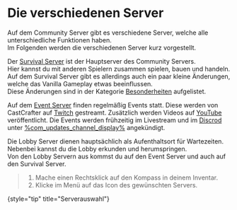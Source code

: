 # Die verschiedenen Server

Auf dem Community Server gibt es verschiedene Server, welche alle unterschiedliche Funktionen haben. \
Im Folgenden werden die verschiedenen Server kurz vorgestellt.

<deflist>
<def title="Der Survival Server" id="survival-server">

Der [Survival Server](survival-server.topic) ist der Hauptserver des Community Servers. \
Hier kannst du mit anderen Spielern zusammen spielen, bauen und handeln. \
Auf dem Survival Server gibt es allerdings auch ein paar kleine Änderungen, welche das Vanilla Gameplay etwas
beeinflussen. \
Diese Änderungen sind in der
Kategorie [Besonderheiten](specials.md "Klicke, um dir die veränderten Vanilla Mechaniken anzusehen!")
aufgelistet.
</def>
</deflist>

<deflist>
<def title="Der Event Server" id="event-server">

Auf dem [Event Server](event-server.topic) finden regelmäßig Events statt.
Diese werden von CastCrafter auf [Twitch](%twitch_cast%) gestreamt.
Zusätzlich werden Videos auf [YouTube](%youtube_cast%) veröffentlicht.
Die Events werden frühzeitig im Livestream und im [Discrod](%dc_link%)
unter [%com_updates_channel_display%](%com_updates_channel%) angekündigt.

</def>
</deflist>

<deflist>
<def title="Die Lobby Server" id="lobby-server">

Die Lobby Server dienen hauptsächlich als Aufenthaltsort für Wartezeiten. Nebenbei kannst du die Lobby erkunden und
herumspringen. \
Von den Lobby Servern aus kommst du auf den Event Server und auch auf den Survival Server.

> 1. Mache einen <shortcut>Rechtsklick</shortcut> auf den Kompass in deinem Inventar.
> 2. Klicke im Menü auf das Icon des gewünschten Servers.
>
{style="tip" title="Serverauswahl"}

</def>
</deflist>